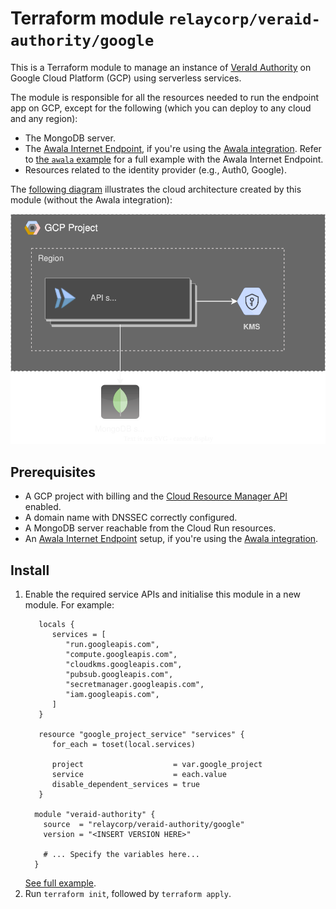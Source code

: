 # Terraform module `relaycorp/veraid-authority/google`

This is a Terraform module to manage an instance of [VeraId Authority](https://docs.relaycorp.tech/veraid-authority/) on Google Cloud Platform (GCP) using serverless services.

The module is responsible for all the resources needed to run the endpoint app on GCP, except for the following (which you can deploy to any cloud and any region):

- The MongoDB server.
- The [Awala Internet Endpoint](https://registry.terraform.io/modules/relaycorp/awala-endpoint/google/latest), if you're using the [Awala integration](https://docs.relaycorp.tech/veraid-authority/awala). Refer to [the `awala` example](./examples/awala) for a full example with the Awala Internet Endpoint.
- Resources related to the identity provider (e.g., Auth0, Google).

The [following diagram](https://github.com/relaycorp/terraform-google-veraid-authority/blob/main/diagrams/diagram-without-awala.svg) illustrates the cloud architecture created by this module (without the Awala integration):

![](./diagrams/diagram-without-awala.svg)

## Prerequisites

- A GCP project with billing and the [Cloud Resource Manager API](https://console.developers.google.com/apis/api/cloudresourcemanager.googleapis.com/overview) enabled.
- A domain name with DNSSEC correctly configured.
- A MongoDB server reachable from the Cloud Run resources.
- An [Awala Internet Endpoint](https://registry.terraform.io/modules/relaycorp/awala-endpoint/google/latest) setup, if you're using the [Awala integration](https://docs.relaycorp.tech/veraid-authority/awala).

## Install

1. Enable the required service APIs and initialise this module in a new module. For example:
   ```hcl
      locals {
         services = [
            "run.googleapis.com",
            "compute.googleapis.com",
            "cloudkms.googleapis.com",
            "pubsub.googleapis.com",
            "secretmanager.googleapis.com",
            "iam.googleapis.com",
         ]
      }

      resource "google_project_service" "services" {
         for_each = toset(local.services)

         project                    = var.google_project
         service                    = each.value
         disable_dependent_services = true
      }

     module "veraid-authority" {
       source  = "relaycorp/veraid-authority/google"
       version = "<INSERT VERSION HERE>"
   
       # ... Specify the variables here...
     }
   ```
   [See full example](examples/basic).
2. Run `terraform init`, followed by `terraform apply`.
